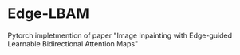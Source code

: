 # Edge-LBAM
Pytorch impletmention of paper "Image Inpainting with Edge-guided Learnable Bidirectional Attention Maps"
